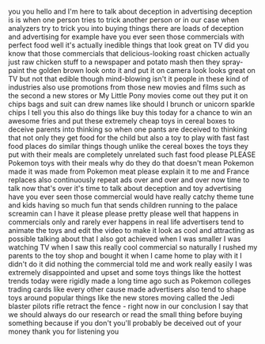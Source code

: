
you
you
hello and I&#39;m here to talk about
deception in advertising deception is is
when one person tries to trick another
person or in our case when analyzers try
to trick you into buying things there
are loads of deception and advertising
for example have you ever seen those
commercials with perfect food well it&#39;s
actually inedible things that look great
on TV did you know that those
commercials that delicious-looking roast
chicken actually just raw chicken stuff
to a newspaper and potato mash then they
spray-paint the golden brown look onto
it and put it on camera
look looks great on TV but not that
edible though mind-blowing isn&#39;t it
people in these kind of industries also
use promotions from those new movies and
films such as the second a new stores or
My Little Pony movies come out they put
it on chips bags and suit can drew names
like should I brunch or unicorn sparkle
chips I tell you this also do things
like buy this today for a chance to win
an awesome fries and put these extremely
cheap toys in cereal boxes to deceive
parents into thinking so when one pants
are deceived to thinking that not only
they get food for the child but also a
toy to play with
fast fast food places do similar things
though unlike the cereal boxes the toys
they put with their meals are completely
unrelated such fast food please PLEASE
Pokemon toys with their meals why do
they do that doesn&#39;t mean Pokemon made
it was made from Pokemon meat please
explain it to me and France replaces
also continuously repeat ads over and
over and over now time to talk now
that&#39;s over it&#39;s time to talk about
deception and toy advertising have
you ever seen those commercial would
have really catchy theme tune and kids
having so much fun that sends children
running to the palace screamin can I
have it please please pretty please well
that happens in commercials only and
rarely ever happens in real life
advertisers tend to animate the toys and
edit the video to make it look as cool
and attracting as possible talking about
that I also got achieved when I was
smaller I was watching TV when I saw
this really cool commercial
so naturally I rushed my parents to the
toy shop and bought it when I came home
to play with it I didn&#39;t do it did
nothing the commercial told me and work
really easily I was extremely
disappointed and upset and some toys
things like the hottest trends today
were rigidly made a long time ago such
as Pokemon colleges trading cards like
every other cause made advertisers also
tend to shape toys around popular things
like the new stores moving called the
Jedi blaster pilots rifle retract the
fence - right now in our conclusion I
say that we should always do our
research or read the small thing before
buying something because if you don&#39;t
you&#39;ll probably be deceived out of your
money thank you for listening
you
